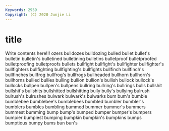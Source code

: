 ```yaml
---
Keywords: 2959
Copyright: (C) 2020 Junjie Li
---
```


# title

Write contents here!!!
ozers 
bulldozes 
bulldozing 
bulled
bullet 
bullet's 
bulletin 
bulletin's 
bulletined 
bulletining 
bulletins 
bulletproof 
bulletproofed 
bulletproofing
bulletproofs 
bullets 
bullfight 
bullfight's 
bullfighter 
bullfighter's 
bullfighters 
bullfighting 
bullfighting's 
bullfights
bullfinch 
bullfinch's 
bullfinches 
bullfrog 
bullfrog's 
bullfrogs 
bullheaded 
bullhorn 
bullhorn's 
bullhorns
bullied 
bullies 
bulling 
bullion 
bullion's 
bullish 
bullock 
bullock's 
bullocks 
bullpen
bullpen's 
bullpens 
bullring 
bullring's 
bullrings 
bulls 
bullshit 
bullshit's 
bullshits 
bullshitted
bullshitting 
bully 
bully's 
bullying 
bulrush 
bulrush's 
bulrushes 
bulwark 
bulwark's 
bulwarks
bum 
bum's 
bumble 
bumblebee 
bumblebee's 
bumblebees 
bumbled 
bumbler 
bumbler's 
bumblers
bumbles 
bumbling 
bummed 
bummer 
bummer's 
bummers 
bummest 
bumming 
bump 
bump's
bumped 
bumper 
bumper's 
bumpers 
bumpier 
bumpiest 
bumping 
bumpkin 
bumpkin's 
bumpkins
bumps 
bumptious 
bumpy 
bums 
bun 
bun's 
